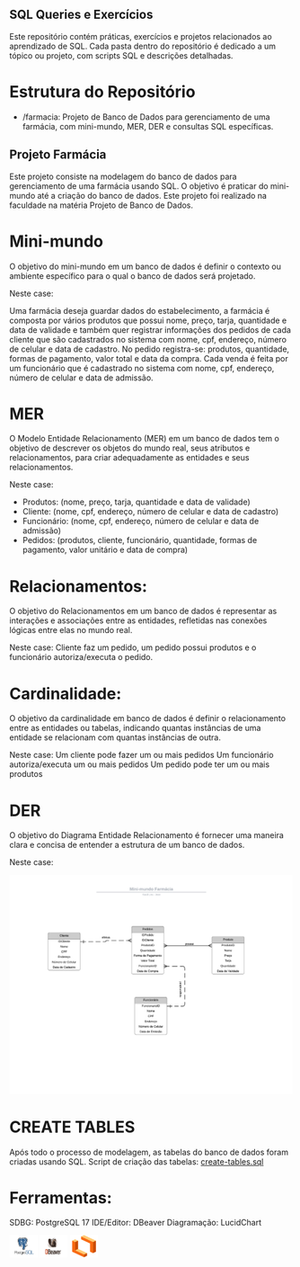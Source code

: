 ## SQL Queries e Exercícios

Este repositório contém práticas, exercícios e projetos relacionados ao aprendizado de SQL. Cada pasta dentro do repositório é dedicado a um tópico ou projeto, com scripts SQL e descrições detalhadas.

# Estrutura do Repositório

- /farmacia: Projeto de Banco de Dados para gerenciamento de uma farmácia, com mini-mundo, MER, DER e consultas SQL específicas.

## Projeto Farmácia

Este projeto consiste na modelagem do banco de dados para gerenciamento de uma farmácia usando SQL. O objetivo é praticar do mini-mundo até a criação do banco de dados. Este projeto foi realizado na faculdade na matéria Projeto de Banco de Dados.

# Mini-mundo

O objetivo do mini-mundo em um banco de dados é definir o contexto ou ambiente específico para o qual o banco de dados será projetado.

Neste case:

Uma farmácia deseja guardar dados do estabelecimento, a farmácia é composta por vários produtos que possui nome, preço, tarja, quantidade e data de validade e também quer registrar informações dos pedidos de cada cliente que são cadastrados no sistema com nome, cpf, endereço, número de celular e data de cadastro. No pedido registra-se: produtos, quantidade, formas de pagamento, valor total e data da compra. Cada venda é feita por um funcionário que é cadastrado no sistema com nome, cpf, endereço, número de celular e data de admissão.

# MER

O Modelo Entidade Relacionamento (MER) em um banco de dados tem o objetivo de descrever os objetos do mundo real, seus atributos e relacionamentos, para criar adequadamente as entidades e seus relacionamentos.

Neste case:

- Produtos:
    (nome, preço, tarja, quantidade e data de validade)
- Cliente:
    (nome, cpf, endereço, número de celular e data de cadastro)
- Funcionário:
    (nome, cpf, endereço, número de celular e data de admissão)
- Pedidos:
    (produtos, cliente, funcionário, quantidade, formas de pagamento, valor unitário e data de compra)

# Relacionamentos:
O objetivo do Relacionamentos em um banco de dados é representar as interações e associações entre as entidades, refletidas nas conexões lógicas entre elas no mundo real.

Neste case:
Cliente faz um pedido, um pedido possui produtos e o funcionário autoriza/executa o pedido.

# Cardinalidade:
O objetivo da cardinalidade em banco de dados é definir o relacionamento entre as entidades ou tabelas, indicando quantas instâncias de uma entidade se relacionam com quantas instâncias de outra.

Neste case:
Um cliente pode fazer um ou mais pedidos
Um funcionário autoriza/executa um ou mais pedidos
Um pedido pode ter um ou mais produtos

# DER
O objetivo do Diagrama Entidade Relacionamento é fornecer uma maneira clara e concisa de entender a estrutura de um banco de dados.

Neste case:

<img src="/farmacia/der.png" alt = "der">

# CREATE TABLES
Após todo o processo de modelagem, as tabelas do banco de dados foram criadas usando SQL. Script de criação das tabelas: [create-tables.sql](./farmacia/create-tables.sql)

# Ferramentas:

SDBG: PostgreSQL 17
IDE/Editor: DBeaver
Diagramação: LucidChart

<img src="postgresql.png" alt = "postgresql" width="50" height="40"> <img src="dbeaver.png" alt = "dbeaver" width="50" height="40"> <img src="lucidchart.png" alt = "lucidchart" width="50" height="40">
